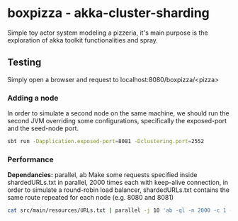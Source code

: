 # boxpizza - akka-cluster-sharding
Simple toy actor system modeling a pizzeria, it's main purpose is the exploration
of akka toolkit functionalities and spray.

## Testing
Simply open a browser and request to localhost:8080/boxpizza/&lt;pizza&gt;
### Adding a node
In order to simulate a second node on the same machine, we should run the second JVM
overriding some configurations, specifically the exposed-port and the seed-node port.
```sh
sbt run -Dapplication.exposed-port=8081 -Dclustering.port=2552
```
### Performance
**Dependancies:** parallel, ab
Make some requests specified inside shardedURLs.txt in parallel, 2000 times each with keep-alive connection,
in order to simulate a round-robin load balancer, shardedURLs.txt contains the same route repeated for each node
(e.g. 8080 and 8081)
```sh
cat src/main/resources/URLs.txt | parallel -j 10 'ab -ql -n 2000 -c 1 -k {}' | grep 'Requests per second'
```
